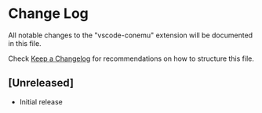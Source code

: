 # Change Log
All notable changes to the "vscode-conemu" extension will be documented in this file.

Check [Keep a Changelog](http://keepachangelog.com/) for recommendations on how to structure this file.

## [Unreleased]
- Initial release